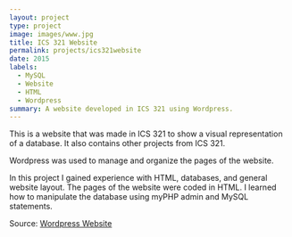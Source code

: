 ```yaml
---
layout: project
type: project
image: images/www.jpg
title: ICS 321 Website
permalink: projects/ics321website
date: 2015
labels:
  - MySQL
  - Website
  - HTML
  - Wordpress
summary: A website developed in ICS 321 using Wordpress.
---
```



This is a website that was made in ICS 321 to show a visual representation of a database. It also contains other projects from ICS 321.

Wordpress was used to manage and organize the pages of the website.

In this project I gained experience with HTML, databases, and general website layout. The pages of the website were coded in HTML. I learned how to manipulate the database using myPHP admin and MySQL statements.
 
Source: <a href="http://bchun9.ics321.com"><i class="large github icon"></i>Wordpress Website</a>
